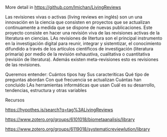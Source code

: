 
More detail in https://github.com/lmichan/LivingReviews

Las revisiones vivas o activas (living reviews en inglés) son un una innovación en la ciencia que consisten en proyectos que se actualizan continuamente a medida que se dispone de nuevas publicaciones.
Este proyecto consiste en hacer una revisión viva de las revisiones activas de la literatura en ciencias.
LAs revisiones de litertura son el principal instrumento en la investigación digital para reunir, integrar y sistemtizar, el conocimiento difundido a través
de los artículos científicos de investigación (literatura primaria) por medio de la revisión exhaustiva, cualitativa o cuantitativa (revisión de literatura).
Además existen meta-revisiones esto es revisiones de las revisiones.

Queremos entender:
Cuántos tipos hay
Sus caracteríticas
Qué tipo de preguntas abordan
Con qué frecuencia se actualizan
Cuántas han concluido
LAs herramientas informáticas que usan
Cuál es su desarrollo, tendencias, estructura y otras variables


Recursos

https://hypothes.is/search?q=tag%3ALivingReviews

https://www.zotero.org/groups/6101018/biometaanalisis/library

https://www.zotero.org/groups/6119018/systematicreviewlution/library
